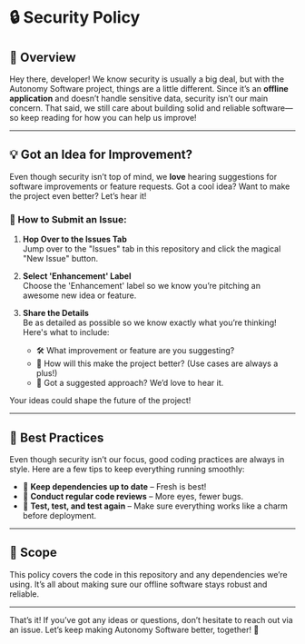 # 🔒 Security Policy

## 🌟 Overview

Hey there, developer! We know security is usually a big deal, but with the Autonomy Software project, things are a little different. Since it’s an **offline application** and doesn’t handle sensitive data, security isn’t our main concern. That said, we still care about building solid and reliable software—so keep reading for how you can help us improve!

---

## 💡 Got an Idea for Improvement?

Even though security isn’t top of mind, we **love** hearing suggestions for software improvements or feature requests. Got a cool idea? Want to make the project even better? Let’s hear it!

### 🚀 How to Submit an Issue:

1. **Hop Over to the Issues Tab**  
   Jump over to the "Issues" tab in this repository and click the magical "New Issue" button.

2. **Select 'Enhancement' Label**  
   Choose the 'Enhancement' label so we know you’re pitching an awesome new idea or feature.

3. **Share the Details**  
   Be as detailed as possible so we know exactly what you’re thinking! Here's what to include:
   - 🛠️ What improvement or feature are you suggesting?
   - 🎯 How will this make the project better? (Use cases are always a plus!)
   - 🔧 Got a suggested approach? We’d love to hear it.

Your ideas could shape the future of the project!

---

## 💪 Best Practices

Even though security isn’t our focus, good coding practices are always in style. Here are a few tips to keep everything running smoothly:

- 🔄 **Keep dependencies up to date** – Fresh is best!
- 👀 **Conduct regular code reviews** – More eyes, fewer bugs.
- 🧪 **Test, test, and test again** – Make sure everything works like a charm before deployment.

---

## 🎯 Scope

This policy covers the code in this repository and any dependencies we’re using. It’s all about making sure our offline software stays robust and reliable.

---

That’s it! If you’ve got any ideas or questions, don’t hesitate to reach out via an issue. Let’s keep making Autonomy Software better, together! 🚀
